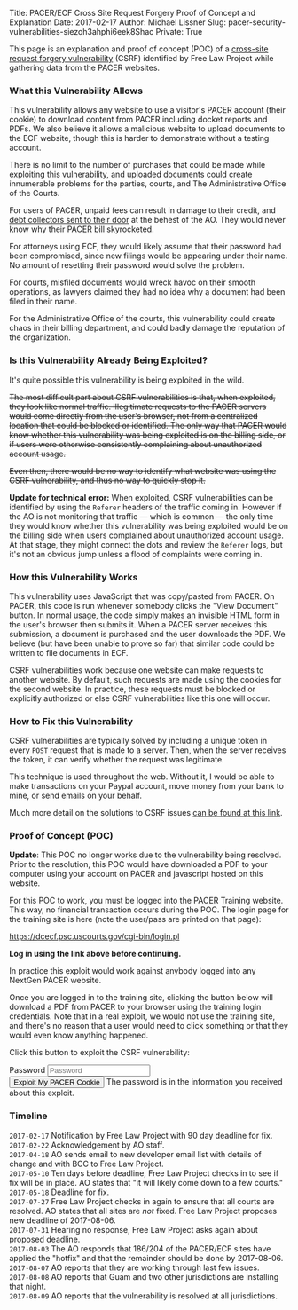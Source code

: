 Title: PACER/ECF Cross Site Request Forgery Proof of Concept and Explanation
Date: 2017-02-17
Author: Michael Lissner
Slug: pacer-security-vulnerabilities-siezoh3ahphi6eek8Shac
Private: True


This page is an explanation and proof of concept (POC) of a [cross-site request forgery vulnerability][csrf] (CSRF) identified by Free Law Project while gathering data from the PACER websites.


### What this Vulnerability Allows

This vulnerability allows any website to use a visitor's PACER account (their cookie) to download content from PACER including docket reports and PDFs. We also believe it allows a malicious website to upload documents to the ECF website, though this is harder to demonstrate without a testing account. 

There is no limit to the number of purchases that could be made while exploiting this vulnerability, and uploaded documents could create innumerable problems for the parties, courts, and The Administrative Office of the Courts. 
  
For users of PACER, unpaid fees can result in damage to their credit, and [debt collectors sent to their door][debt] at the behest of the AO. They would never know why their PACER bill skyrocketed.

For attorneys using ECF, they would likely assume that their password had been compromised, since new filings would be appearing under their name. No amount of resetting their password would solve the problem.

For courts, misfiled documents would wreck havoc on their smooth operations, as lawyers claimed they had no idea why a document had been filed in their name.

For the Administrative Office of the courts, this vulnerability could create chaos in their billing department, and could badly damage the reputation of the organization.

[debt]: https://www.pacer.gov/psc/faq.html#HC_GP23


### Is this Vulnerability Already Being Exploited?

It's quite possible this vulnerability is being exploited in the wild.

<del>The most difficult part about CSRF vulnerabilities is that, when exploited, they look like normal traffic. Illegitimate requests to the PACER servers would come directly from the user's browser, not from a centralized location that could be blocked or identified. The only way that PACER would know whether this vulnerability was being exploited is on the billing side, or if users were otherwise consistently complaining about unauthorized account usage.</del>

<del>Even then, there would be no way to identify what website was using the CSRF vulnerability, and thus no way to quickly stop it.</del>

**Update for technical error:** When exploited, CSRF vulnerabilities can be identified by using the `Referer` headers of the traffic coming in. However if the AO is not monitoring that traffic — which is common — the only time they would know whether this vulnerability was being exploited would be on the billing side when users complained about unauthorized account usage. At that stage, they might connect the dots and review the `Referer` logs, but it's not an obvious jump unless a flood of complaints were coming in.


### How this Vulnerability Works

This vulnerability uses JavaScript that was copy/pasted from PACER. On PACER, this code is run whenever somebody clicks the "View Document" button. In normal usage, the code simply makes an invisible HTML form in the user's browser then submits it. When a PACER server receives this submission, a document is purchased and the user downloads the PDF. We believe (but have been unable to prove so far) that similar code could be written to file documents in ECF. 

CSRF vulnerabilities work because one website can make requests to another website. By default, such requests are made using the cookies for the second website. In practice, these requests must be blocked or explicitly authorized or else CSRF vulnerabilities like this one will occur. 


### How to Fix this Vulnerability

CSRF vulnerabilities are typically solved by including a unique token in every `POST` request that is made to a server. Then, when the server receives the token, it can verify whether the request was legitimate. 

This technique is used throughout the web. Without it, I would be able to make transactions on your Paypal account, move money from your bank to mine, or send emails on your behalf.
 
Much more detail on the solutions to CSRF issues [can be found at this link][csrf].


[csrf]: https://www.owasp.org/index.php/Cross-Site_Request_Forgery_(CSRF)_Prevention_Cheat_Sheet


### Proof of Concept (POC)

<p class="bg-danger alert">
    <strong>Update</strong>: This POC no longer works due to the vulnerability being resolved. Prior to the resolution, this POC would have downloaded a PDF to your computer using your account on PACER and javascript hosted on this website.
</p>



For this POC to work, you must be logged into the PACER Training website. This way, no financial transaction occurs during the POC. The login page for the training site is here (note the user/pass are printed on that page):

<p><a href="https://dcecf.psc.uscourts.gov/cgi-bin/login.pl" target="_blank">https://dcecf.psc.uscourts.gov/cgi-bin/login.pl</a></p>

**Log in using the link above before continuing.**

In practice this exploit would work against anybody logged into any NextGen PACER website. 
 
Once you are logged in to the training site, clicking the button below will download a PDF from PACER to your browser using the training login credentials. Note that in a real exploit, we would not use the training site, and there's no reason that a user would need to click something or that they would even know anything happened.

Click this button to exploit the CSRF vulnerability:

<form class="form-inline" id="exploit-form">
  <div class="form-group">
    <label class="sr-only" for="password">Password</label>
    <input type="password" class="form-control" id="password" placeholder="Password">
  </div>
  <button class="btn btn-primary">Exploit My PACER Cookie</button>
  <span id="helpBlock" class="help-block">The password is in the information you received about this exploit.</span>
</form>

<script type="text/javascript" src="/js/pacer-exploit.js"></script>


### Timeline

`2017-02-17` Notification by Free Law Project with 90 day deadline for fix.  
`2017-02-22` Acknowledgement by AO staff.  
`2017-04-18` AO sends email to new developer email list with details of change and with BCC to Free Law Project.  
`2017-05-10` Ten days before deadline, Free Law Project checks in to see if fix will be in place. AO states that "it will likely come down to a few courts."  
`2017-05-18` Deadline for fix.  
`2017-07-27` Free Law Project checks in again to ensure that all courts are resolved. AO states that all sites are *not* fixed. Free Law Project proposes new deadline of 2017-08-06.  
`2017-07-31` Hearing no response, Free Law Project asks again about proposed deadline.  
`2017-08-03` The AO responds that 186/204 of the PACER/ECF sites have applied the "hotfix" and that the remainder should be done by 2017-08-06.  
`2017-08-07` AO reports that they are working through last few issues.  
`2017-08-08` AO reports that Guam and two other jurisdictions are installing that night.  
`2017-08-09` AO reports that the vulnerability is resolved at all jurisdictions.



<script src="/js/anchor.min.js"></script>
<script type="text/javascript">
    anchors.options = {
            'visible': 'touch',
            'class': 'anchor',
            'truncate': 40
        };
    document.addEventListener("DOMContentLoaded", function(event) {
        anchors.add();
    });
</script>

